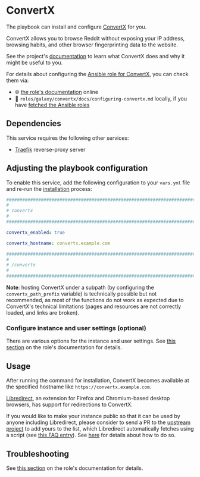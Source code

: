 <!--
SPDX-FileCopyrightText: 2020 - 2024 MDAD project contributors
SPDX-FileCopyrightText: 2020 - 2024 Slavi Pantaleev
SPDX-FileCopyrightText: 2020 Aaron Raimist
SPDX-FileCopyrightText: 2020 Chris van Dijk
SPDX-FileCopyrightText: 2020 Dominik Zajac
SPDX-FileCopyrightText: 2020 Mickaël Cornière
SPDX-FileCopyrightText: 2022 François Darveau
SPDX-FileCopyrightText: 2022 Julian Foad
SPDX-FileCopyrightText: 2022 Warren Bailey
SPDX-FileCopyrightText: 2023 Antonis Christofides
SPDX-FileCopyrightText: 2023 Felix Stupp
SPDX-FileCopyrightText: 2023 Julian-Samuel Gebühr
SPDX-FileCopyrightText: 2023 Pierre 'McFly' Marty
SPDX-FileCopyrightText: 2024 - 2025 Suguru Hirahara

SPDX-License-Identifier: AGPL-3.0-or-later
-->

# ConvertX

The playbook can install and configure [ConvertX](https://github.com/convertx-org/convertx) for you.

ConvertX allows you to browse Reddit without exposing your IP address, browsing habits, and other browser fingerprinting data to the website.

See the project's [documentation](https://github.com/convertx-org/convertx/blob/main/README.md) to learn what ConvertX does and why it might be useful to you.

For details about configuring the [Ansible role for ConvertX](https://github.com/mother-of-all-self-hosting/ansible-role-convertx), you can check them via:
- 🌐 [the role's documentation](https://github.com/mother-of-all-self-hosting/ansible-role-convertx/blob/main/docs/configuring-convertx.md) online
- 📁 `roles/galaxy/convertx/docs/configuring-convertx.md` locally, if you have [fetched the Ansible roles](../installing.md)

## Dependencies

This service requires the following other services:

- [Traefik](traefik.md) reverse-proxy server

## Adjusting the playbook configuration

To enable this service, add the following configuration to your `vars.yml` file and re-run the [installation](../installing.md) process:

```yaml
########################################################################
#                                                                      #
# convertx                                                             #
#                                                                      #
########################################################################

convertx_enabled: true

convertx_hostname: convertx.example.com

########################################################################
#                                                                      #
# /convertx                                                            #
#                                                                      #
########################################################################
```

**Note**: hosting ConvertX under a subpath (by configuring the `convertx_path_prefix` variable) is technically possible but not recommended, as most of the functions do not work as expected due to ConvertX's technical limitations (pages and resources are not correctly loaded, and links are broken).

### Configure instance and user settings (optional)

There are various options for the instance and user settings. See [this section](https://github.com/mother-of-all-self-hosting/ansible-role-convertx/blob/main/docs/configuring-convertx.md#configure-instance-and-user-settings-optional) on the role's documentation for details.

## Usage

After running the command for installation, ConvertX becomes available at the specified hostname like `https://convertx.example.com`.

[Libredirect](https://libredirect.github.io/), an extension for Firefox and Chromium-based desktop browsers, has support for redirections to ConvertX.

If you would like to make your instance public so that it can be used by anyone including Libredirect, please consider to send a PR to the [upstream project](https://github.com/convertx-org/convertx-instances) to add yours to the list, which Libredirect automatically fetches using a script (see [this FAQ entry](https://libredirect.github.io/faq.html#where_the_hell_are_those_instances_coming_from)). See [here](https://github.com/convertx-org/convertx-instances/blob/main/README.md) for details about how to do so.

## Troubleshooting

See [this section](https://github.com/mother-of-all-self-hosting/ansible-role-convertx/blob/main/docs/configuring-convertx.md#troubleshooting) on the role's documentation for details.
